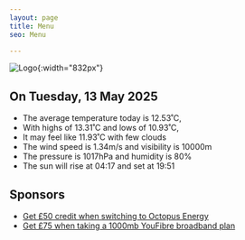 ```yaml
---
layout: page
title: Menu
seo: Menu

---
```


![Logo](/images/logo.jpg){:width="832px"}

<!-- weather_marker starts -->
## On Tuesday, 13 May 2025

- The average temperature today is 12.53˚C,
- With highs of 13.31˚C and lows of 10.93˚C,
- It may feel like 11.93˚C with few clouds
- The wind speed is 1.34m/s and visibility is 10000m
- The pressure is 1017hPa and humidity is 80%
- The sun will rise at 04:17 and set at 19:51

<!-- weather_marker ends -->

## Sponsors

- [Get £50 credit when switching to Octopus Energy](https://bit.ly/3oD1nnS)
- [Get £75 when taking a 1000mb YouFibre broadband plan](https://aklam.io/91zWhU?)
